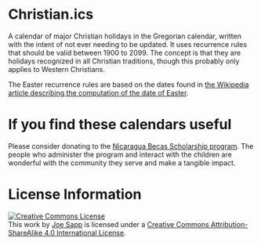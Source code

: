 Christian.ics
=============
A calendar of major Christian holidays in the Gregorian calendar,
written with the intent of not ever needing to be updated.  It uses
recurrence rules that should be valid between 1900 to 2099.
The concept is that they are holidays recognized in all Christian
traditions, though this probably only applies to Western Christians.

The Easter recurrence rules are based on the dates found in
[the Wikipedia article describing the computation of the date of Easter](https://en.wikipedia.org/wiki/Computus).

If you find these calendars useful
==================================
Please consider donating to the [Nicaragua Becas Scholarship program](http://www.amandaythomas.com/becas/).
The people who administer the program and interact with the children are wonderful with the community they serve and make a tangible impact.

License Information
===================
<a rel="license"
href="http://creativecommons.org/licenses/by-sa/4.0/"><img alt="Creative
Commons License" style="border-width:0"
src="http://i.creativecommons.org/l/by-sa/4.0/88x31.png" /></a><br
/>This <span xmlns:dct="http://purl.org/dc/terms/"
href="http://purl.org/dc/dcmitype/Text" rel="dct:type">work</span> by <a
xmlns:cc="http://creativecommons.org/ns#"
href="https://github.com/sappjw/calendars" property="cc:attributionName"
rel="cc:attributionURL">Joe Sapp</a> is licensed under a <a
rel="license"
href="http://creativecommons.org/licenses/by-sa/4.0/">Creative Commons
Attribution-ShareAlike 4.0 International License</a>.
